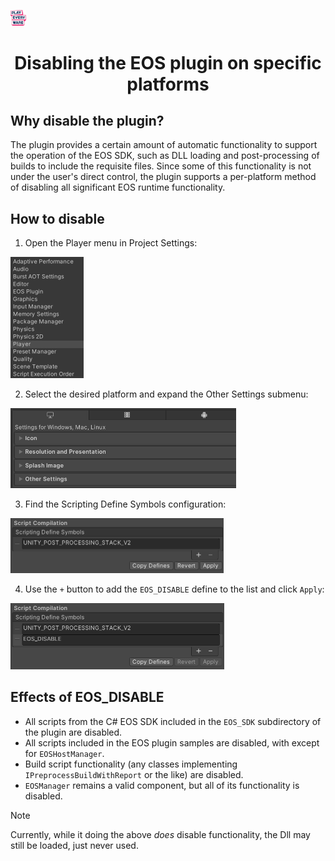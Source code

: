 <a href="/readme.md"><img src="/docs/images/PlayEveryWareLogo.gif" alt="README.md" width="5%"/></a>

# <div align="center">Disabling the EOS plugin on specific platforms</div>

## Why disable the plugin?

The plugin provides a certain amount of automatic functionality to support the operation of the EOS SDK, such as DLL loading and post-processing of builds to include the requisite files. Since some of this functionality is not under the user's direct control, the plugin supports a per-platform method of disabling all significant EOS runtime functionality.

## How to disable

1) Open the Player menu in Project Settings:
  
  <img width="117" alt="player_settings" src="images/player-settings.png">

2) Select the desired platform and expand the Other Settings submenu:
  
  <img width="361" alt="platform_settings" src="images/other-settings.png">

3) Find the Scripting Define Symbols configuration:
  
  <img width="341" alt="scripting_defines" src="images/scripting-define-symbols.png">

4) Use the `+` button to add the `EOS_DISABLE` define to the list and click `Apply`:

  <img width="342" alt="eos_disable" src="images/scripting-define-symbols-eos-disable.png">

## Effects of EOS_DISABLE

  - All scripts from the C# EOS SDK included in the `EOS_SDK` subdirectory of the plugin are disabled.
  - All scripts included in the EOS plugin samples are disabled, with except for `EOSHostManager`.
  - Build script functionality (any classes implementing `IPreprocessBuildWithReport` or the like) are disabled.
  - `EOSManager` remains a valid component, but all of its functionality is disabled.

  > [!NOTE]
  > Currently, while it doing the above _does_ disable functionality, the Dll may still be loaded, just never used.
